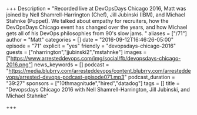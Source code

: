 +++
Description = "Recorded live at DevOpsDays Chicago 2016, Matt was joined by Nell Shamrell-Harrington (Chef), Jill Jubinski (IBM), and Michael Stahnke (Puppet). We talked about empathy for recruiters, how the DevOpsDays Chicago event has changed over the years, and how Michael gets all of his DevOps philosophies from 90's slow jams. "
aliases = ["/71"]
author = "Matt"
categories = []
date = "2016-09-12T16:46:26-05:00"
episode = "71"
explicit = "yes"
friendly = "devopsdays-chicago-2016"
guests = ["nharrington","jjubinski2","mstahnke"]
images = ["https://www.arresteddevops.com/img/social/fb/devopsdays-chicago-2016.png"]
news_keywords = []
podcast = "https://media.blubrry.com/arresteddevops/content.blubrry.com/arresteddevops/arrested-devops-podcast-episode071.mp3"
podcast_duration = "39:27"
sponsors = ["10thmagnitude","hired","datadog"]
tags = []
title = "Devopsdays Chicago 2016 with Nell Shamrell-Harrington, Jill Jubinski, and Michael Stahnke"

+++
